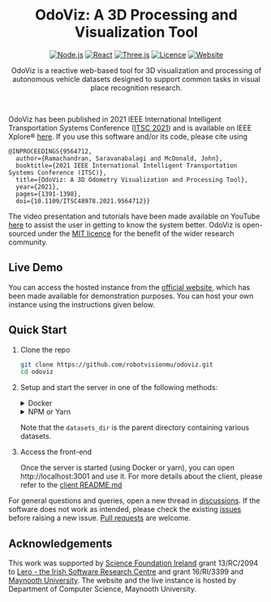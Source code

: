 <h1 align="center">OdoViz: A 3D Processing and Visualization Tool</h1>

<div align="center">

[![Node.js](https://img.shields.io/badge/-Node.js-gray?logo=node.js)](https://nodejs.org/)
[![React](https://img.shields.io/badge/-React-gray?logo=react)](https://reactjs.org/)
[![Three.js](https://img.shields.io/badge/-Three.js-gray?logo=three.js)](https://threejs.org/)
[![Licence](https://img.shields.io/badge/Licence-MIT-292)](LICENSE)
[![Website](https://img.shields.io/badge/Website-odoviz.cs.nuim.ie-blue)](https://odoviz.cs.nuim.ie/)

OdoViz is a reactive web-based tool for 3D visualization and processing of autonomous vehicle datasets designed to support common tasks in visual place recognition research.

</div>

<br />

OdoViz has been published in 2021 IEEE International Intelligent Transportation Systems Conference ([ITSC 2021](https://2021.ieee-itsc.org/)) and is available on IEEE Xplore® [here](https://ieeexplore.ieee.org/document/9564712). If you use this software and/or its code, please cite using

```
@INPROCEEDINGS{9564712,
  author={Ramachandran, Saravanabalagi and McDonald, John},
  booktitle={2021 IEEE International Intelligent Transportation Systems Conference (ITSC)},
  title={OdoViz: A 3D Odometry Visualization and Processing Tool},
  year={2021},
  pages={1391-1398},
  doi={10.1109/ITSC48978.2021.9564712}}
```

The video presentation and tutorials have been made available on YouTube [here](https://www.youtube.com/playlist?list=PLKIavzsN4tuGi1SKDSPss0M8v4zswVEn9) to assist the user in getting to know the system better. OdoViz is open-sourced under the [MIT licence](LICENSE) for the benefit of the wider research community.

## Live Demo

You can access the hosted instance from the [official website](https://odoviz.cs.nuim.ie), which has been made available for demonstration purposes. You can host your own instance using the instructions given below.

## Quick Start

1. Clone the repo

   ```sh
   git clone https://github.com/robotvisionmu/odoviz.git
   cd odoviz
   ```

1. Setup and start the server in one of the following methods:

   <details>
     <summary>Docker</summary>

   ```sh
   # Build container
   docker build -t odoviz:latest .

   # Set ODOVIZ_DATA_DIR and execute container
   export ODOVIZ_PORT=3001 ODOVIZ_DATA_DIR=<datasets_dir>
   docker run --rm -d -v $ODOVIZ_DATA_DIR:/data -p $ODOVIZ_PORT:3001 odoviz:latest
   ```

   </details>

   <details>
     <summary>NPM or Yarn</summary>

   ```sh
   # Install dependencies and build client app
   cd client
   yarn install
   NODE_ENV=production yarn run build

   # Install dependencies for server
   cd ..
   yarn install

   # Set ODOVIZ_DATA_DIR and start server
   export ODOVIZ_PORT=3001 ODOVIZ_DATA_DIR=<datasets_dir>
   yarn start
   ```

   </details>

   Note that the `datasets_dir` is the parent directory containing various datasets.

1. Access the front-end

   Once the server is started (using Docker or yarn), you can open http://localhost:3001 and use it. For more details about the client, please refer to the [client README.md](client/README.md)

For general questions and queries, open a new thread in [discussions](https://github.com/robotvisionmu/odoviz/discussions). If the software does not work as intended, please check the existing [issues](https://github.com/robotvisionmu/odoviz/issues) before raising a new issue. [Pull requests](https://github.com/robotvisionmu/odoviz/pulls) are welcome.

## Acknowledgements

This work was supported by [Science Foundation Ireland](https://www.sfi.ie/) grant 13/RC/2094 to [Lero - the Irish Software Research Centre](https://lero.ie/) and grant 16/RI/3399 and [Maynooth University](https://www.maynoothuniversity.ie/). The website and the live instance is hosted by Department of Computer Science, Maynooth University.
